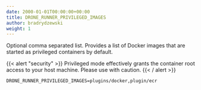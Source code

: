 ```yaml
---
date: 2000-01-01T00:00:00+00:00
title: DRONE_RUNNER_PRIVILEGED_IMAGES
author: bradrydzewski
weight: 1
---
```


Optional comma separated list. Provides a list of Docker images that are started as privileged containers by default.

{{< alert "security" >}}
Privileged mode effectively grants the container root access to your host machine. Please use with caution.
{{< / alert >}}

```
DRONE_RUNNER_PRIVILEGED_IMAGES=plugins/docker,plugin/ecr
```
